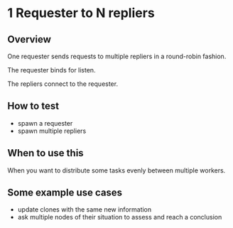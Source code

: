 # 1 Requester to N repliers

## Overview

One requester sends requests to multiple repliers in a round-robin fashion.

The requester binds for listen.

The repliers connect to the requester.

## How to test

- spawn a requester
- spawn multiple repliers

## When to use this

When you want to distribute some tasks evenly between multiple workers.

## Some example use cases

- update clones with the same new information
- ask multiple nodes of their situation to assess and reach a conclusion
